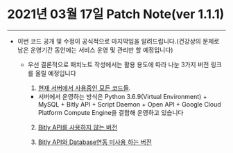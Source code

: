 2021년 03월 17일 Patch Note(ver 1.1.1)
===
***

- 이번 코드 공개 및 수정이 공식적으로 마지막임을 알려드립니다.(건강상의 문제로 남은 운영기간 동안에는 서비스 운영 및 관리만 할 예정입니다)

  - 우선 결론적으로 패치노트 작성에서는 활용 용도에 따라 나눈 3가지 버전 링크를 올릴 예정입니다
   
    1. [현재 서버에서 사용중인 모든 코드들](https://github.com/J-hoplin1/Covid19_Mail_Service/tree/main).
  
      - 서버에서 운영하는 방식은 Python 3.6.9(Virtual Environment) + MySQL + Bitly API + Script Daemon + Open API + Google Cloud Platform Compute Engine을 결합해 운영하고 있습니다

    2. [Bitly API를 사용하지 않는 버전](https://github.com/J-hoplin1/Covid19_Mail_Service/tree/Server-Operating-Code-ver1)
    
    3. [Bitly API와 Database연동 미사용 하는 버전](https://github.com/J-hoplin1/Covid19_Mail_Service/tree/WithoutSQLVersion)